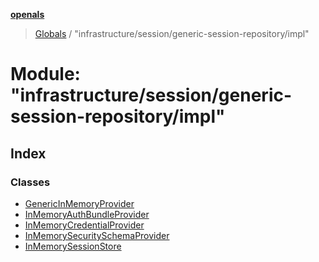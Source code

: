 **[openals](../README.md)**

> [Globals](../globals.md) / "infrastructure/session/generic-session-repository/impl"

# Module: "infrastructure/session/generic-session-repository/impl"

## Index

### Classes

* [GenericInMemoryProvider](../classes/_infrastructure_session_generic_session_repository_impl_.genericinmemoryprovider.md)
* [InMemoryAuthBundleProvider](../classes/_infrastructure_session_generic_session_repository_impl_.inmemoryauthbundleprovider.md)
* [InMemoryCredentialProvider](../classes/_infrastructure_session_generic_session_repository_impl_.inmemorycredentialprovider.md)
* [InMemorySecuritySchemaProvider](../classes/_infrastructure_session_generic_session_repository_impl_.inmemorysecurityschemaprovider.md)
* [InMemorySessionStore](../classes/_infrastructure_session_generic_session_repository_impl_.inmemorysessionstore.md)
